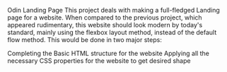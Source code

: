 Odin Landing Page
This project deals with making a full-fledged Landing page for a website. When compared to the previous project, which appeared rudimentary, this website should look modern by today's standard, mainly using the flexbox layout method, instead of the default flow method. This would be done in two major steps:

 Completing the Basic HTML structure for the website
 Applying all the necessary CSS properties for the website to get desired shape
